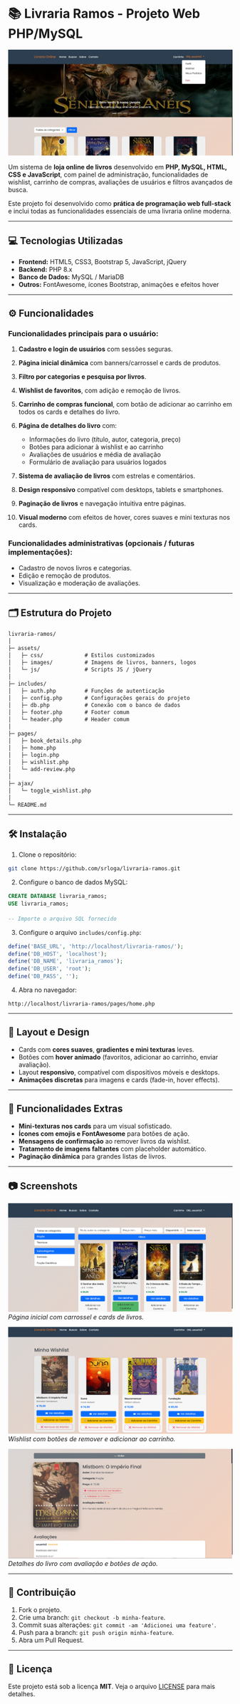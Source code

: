 # 📚 Livraria Ramos - Projeto Web PHP/MySQL

![Banner](livraria_online/assets/images/screenshot1.jpg)

Um sistema de **loja online de livros** desenvolvido em **PHP, MySQL, HTML, CSS e JavaScript**, com painel de administração, funcionalidades de wishlist, carrinho de compras, avaliações de usuários e filtros avançados de busca.

Este projeto foi desenvolvido como **prática de programação web full-stack** e inclui todas as funcionalidades essenciais de uma livraria online moderna.

---

## 💻 Tecnologias Utilizadas

* **Frontend:** HTML5, CSS3, Bootstrap 5, JavaScript, jQuery
* **Backend:** PHP 8.x
* **Banco de Dados:** MySQL / MariaDB
* **Outros:** FontAwesome, ícones Bootstrap, animações e efeitos hover

---

## ⚙️ Funcionalidades

### Funcionalidades principais para o usuário:

1. **Cadastro e login de usuários** com sessões seguras.
2. **Página inicial dinâmica** com banners/carrossel e cards de produtos.
3. **Filtro por categorias e pesquisa por livros**.
4. **Wishlist de favoritos**, com adição e remoção de livros.
5. **Carrinho de compras funcional**, com botão de adicionar ao carrinho em todos os cards e detalhes do livro.
6. **Página de detalhes do livro** com:

   * Informações do livro (título, autor, categoria, preço)
   * Botões para adicionar à wishlist e ao carrinho
   * Avaliações de usuários e média de avaliação
   * Formulário de avaliação para usuários logados
7. **Sistema de avaliação de livros** com estrelas e comentários.
8. **Design responsivo** compatível com desktops, tablets e smartphones.
9. **Paginação de livros** e navegação intuitiva entre páginas.
10. **Visual moderno** com efeitos de hover, cores suaves e mini texturas nos cards.

### Funcionalidades administrativas (opcionais / futuras implementações):

* Cadastro de novos livros e categorias.
* Edição e remoção de produtos.
* Visualização e moderação de avaliações.

---

## 🗂 Estrutura do Projeto

```
livraria-ramos/
│
├─ assets/
│   ├─ css/             # Estilos customizados
│   ├─ images/          # Imagens de livros, banners, logos
│   └─ js/              # Scripts JS / jQuery
│
├─ includes/
│   ├─ auth.php         # Funções de autenticação
│   ├─ config.php       # Configurações gerais do projeto
│   ├─ db.php           # Conexão com o banco de dados
│   ├─ footer.php       # Footer comum
│   └─ header.php       # Header comum
│
├─ pages/
│   ├─ book_details.php
│   ├─ home.php
│   ├─ login.php
│   ├─ wishlist.php
│   └─ add-review.php
│
├─ ajax/
│   └─ toggle_wishlist.php
│
└─ README.md
```

---

## 🛠 Instalação

1. Clone o repositório:

```bash
git clone https://github.com/srloga/livraria-ramos.git
```

2. Configure o banco de dados MySQL:

```sql
CREATE DATABASE livraria_ramos;
USE livraria_ramos;

-- Importe o arquivo SQL fornecido 
```

3. Configure o arquivo `includes/config.php`:

```php
define('BASE_URL', 'http://localhost/livraria-ramos/');
define('DB_HOST', 'localhost');
define('DB_NAME', 'livraria_ramos');
define('DB_USER', 'root');
define('DB_PASS', '');
```

4. Abra no navegador:

```
http://localhost/livraria-ramos/pages/home.php
```

---

## 🎨 Layout e Design

* Cards com **cores suaves**, **gradientes e mini texturas** leves.
* Botões com **hover animado** (favoritos, adicionar ao carrinho, enviar avaliação).
* Layout **responsivo**, compatível com dispositivos móveis e desktops.
* **Animações discretas** para imagens e cards (fade-in, hover effects).

---

## 📂 Funcionalidades Extras

* **Mini-texturas nos cards** para um visual sofisticado.
* **Ícones com emojis e FontAwesome** para botões de ação.
* **Mensagens de confirmação** ao remover livros da wishlist.
* **Tratamento de imagens faltantes** com placeholder automático.
* **Paginação dinâmica** para grandes listas de livros.

---

## 📷 Screenshots

![Página Search](livraria_online/assets/images/search-screenshot.png)
*Página inicial com carrossel e cards de livros.*

![Wishlist](livraria_online/assets/images/wishlist-screenshot.png)
*Wishlist com botões de remover e adicionar ao carrinho.*

![Book Details](livraria_online/assets/images/book-details-screenshot.png)
*Detalhes do livro com avaliação e botões de ação.*

---

## 🤝 Contribuição

1. Fork o projeto.
2. Crie uma branch: `git checkout -b minha-feature`.
3. Commit suas alterações: `git commit -am 'Adicionei uma feature'`.
4. Push para a branch: `git push origin minha-feature`.
5. Abra um Pull Request.

---

## 📝 Licença

Este projeto está sob a licença **MIT**. Veja o arquivo [LICENSE](LICENSE) para mais detalhes.
